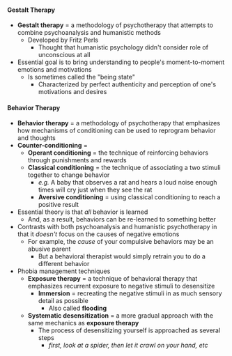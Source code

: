 #### Gestalt Therapy
- **Gestalt therapy** = a methodology of psychotherapy that attempts to combine psychoanalysis and humanistic methods
    * Developed by Fritz Perls
        + Thought that humanistic psychology didn't consider role of unconscious at all
- Essential goal is to bring understanding to people's moment-to-moment emotions and motivations
    * Is sometimes called the "being state"
        + Characterized by perfect authenticity and perception of one's motivations and desires

#### Behavior Therapy
- **Behavior therapy** = a methodology of psychotherapy that emphasizes how mechanisms of conditioning can be used to reprogram behavior and thoughts
- **Counter-conditioning** = 
    * **Operant conditioning** = the technique of reinforcing behaviors through punishments and rewards
    * **Classical conditioning** = the technique of associating a two stimuli together to change behavior
        + *e.g.* A baby that observes a rat and hears a loud noise enough times will cry just when they see the rat
        + **Aversive conditioning** = using classical conditioning to reach a positive result
- Essential theory is that *all* behavior is learned
    * And, as a result, behaviors can be re-learned to something better
- Contrasts with both psychoanalysis and humanistic psychotherapy in that it *doesn't* focus on the causes of negative emotions
    * For example, the *cause* of your compulsive behaviors may be an abusive parent
        + But a behavioral therapist would simply retrain you to do a different behavior
- Phobia management techniques
    * **Exposure therapy** = a technique of behavioral therapy that emphasizes recurrent exposure to negative stimuli to desensitize
        + **Immersion** = recreating the negative stimuli in as much sensory detail as possible
            - Also called **flooding**
    * **Systematic desensitization** = a more gradual approach with the same mechanics as **exposure therapy**
        + The process of desensitizing yourself is approached as several steps
            - *first, look at a spider, then let it crawl on your hand, etc*
